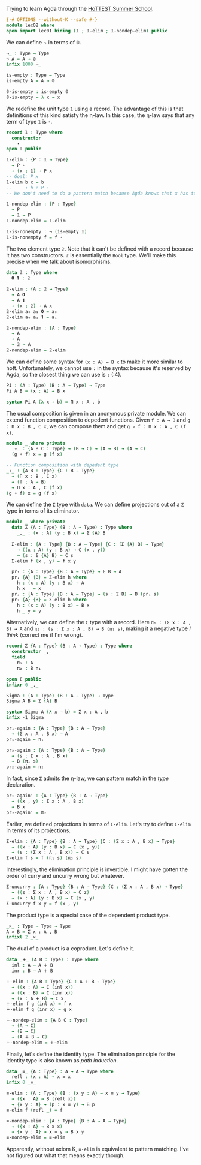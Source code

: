Trying to learn Agda through the [HoTTEST Summer School](https://github.com/martinescardo/HoTTEST-Summer-School).

```agda
{-# OPTIONS --without-K --safe #-}
module lec02 where
open import lec01 hiding (𝟙 ; 𝟙-elim ; 𝟙-nondep-elim) public
```

We can define ¬ in terms of 𝟘.
```agda
¬_ : Type → Type
¬ A = A → 𝟘
infix 1000 ¬_

is-empty : Type → Type
is-empty A = A → 𝟘

𝟘-is-empty : is-empty 𝟘
𝟘-is-empty = λ x → x
```

We redefine the unit type `𝟙` using a record. The advantage of this is that definitions of this kind satisfy the η-law. In this case, the η-law says that any term of type `𝟙` is `⋆`.
```agda
record 𝟙 : Type where
  constructor
    ⋆
open 𝟙 public

𝟙-elim : {P : 𝟙 → Type}
  → P ⋆
  → (x : 𝟙) → P x
-- Goal: P x
𝟙-elim b x = b
--     ↑ b : P ⋆
-- We don't need to do a pattern match because Agda knows that x has to be ⋆.

𝟙-nondep-elim : {P : Type}
  → P
  → 𝟙 → P
𝟙-nondep-elim = 𝟙-elim

𝟙-is-nonempty : ¬ (is-empty 𝟙)
𝟙-is-nonempty f = f ⋆
```

The two element type `𝟚`. Note that it can't be defined with a record because it has two constructors.
`𝟚` is essentially the `Bool` type. We'll make this precise when we talk about isomorphisms.
```agda
data 𝟚 : Type where
  𝟎 𝟏 : 𝟚
  
𝟚-elim : {A : 𝟚 → Type}
  → A 𝟎
  → A 𝟏
  → (x : 𝟚) → A x
𝟚-elim a₀ a₁ 𝟎 = a₀
𝟚-elim a₀ a₁ 𝟏 = a₁

𝟚-nondep-elim : {A : Type}
  → A
  → A
  → 𝟚 → A
𝟚-nondep-elim = 𝟚-elim
```

We can define some syntax for `(x : A) → B x` to make it more similar to hott. Unfortunately, we cannot use `:` in the syntax because it's reserved by Agda, so the closest thing we can use is `꞉` (\:4).
```agda
Pi : (A : Type) (B : A → Type) → Type
Pi A B = (x : A) → B x

syntax Pi A (λ x → b) = Π x ꞉ A , b
```

The usual composition is given in an anonymous private module. We can extend function composition to depedent functions. Given `f : A → B` and `g : Π x : B , C x`, we can compose them and get `g ∘ f : Π x : A , C (f x)`.
```agda
module _ where private
  _∘_ : {A B C : Type} → (B → C) → (A → B) → (A → C)
  (g ∘ f) x = g (f x)

-- Function composition with depedent type
_∘_ : {A B : Type} {C : B → Type}
  → (Π x ꞉ B , C x)
  → (f : A → B)
  → Π x ꞉ A , C (f x)
(g ∘ f) x = g (f x)
```

We can define the `Σ` type with `data`. We can define projections out of a `Σ` type in terms of its eliminator.
```agda
module _ where private
  data Σ {A : Type} (B : A → Type) : Type where
    _,_ : (x : A) (y : B x) → Σ {A} B
    
  Σ-elim : {A : Type} {B : A → Type} {C : (Σ {A} B) → Type}
    → ((x : A) (y : B x) → C (x , y))
    → (s : Σ {A} B) → C s
  Σ-elim f (x , y) = f x y

  pr₁ : {A : Type} {B : A → Type} → Σ B → A
  pr₁ {A} {B} = Σ-elim h where
    h : (x : A) (y : B x) → A
    h x _ = x
  pr₂ : {A : Type} {B : A → Type} → (s : Σ B) → B (pr₁ s)
  pr₂ {A} {B} = Σ-elim h where
    h : (x : A) (y : B x) → B x
    h _ y = y
```

Alternatively, we can define the `Σ` type with a record. Here `π₁ : (Σ x : A , B) → A` and `π₂ : (s : Σ x : A , B) → B (π₁ s)`, making it a negative type *I think* (correct me if I'm wrong).
```agda
record Σ {A : Type} (B : A → Type) : Type where
  constructor _,_
  field
    π₁ : A
    π₂ : B π₁

open Σ public
infixr 0 _,_

Sigma : (A : Type) (B : A → Type) → Type
Sigma A B = Σ {A} B

syntax Sigma A (λ x → b) = Σ x ꞉ A , b
infix -1 Sigma

pr₁-again : {A : Type} {B : A → Type}
  → (Σ x ꞉ A , B x) → A
pr₁-again = π₁

pr₂-again : {A : Type} {B : A → Type}
  → (s : Σ x ꞉ A , B x)
  → B (π₁ s)
pr₂-again = π₂
```

In fact, since `Σ` admits the η-law, we can pattern match in the *type* declaration.
```agda
pr₂-again' : {A : Type} {B : A → Type}
  → ((x , y) : Σ x ꞉ A , B x)
  → B x
pr₂-again' = π₂
```

Eariler, we defined projections in terms of `Σ-elim`. Let's try to define `Σ-elim` in terms of its projections.
```agda
Σ-elim : {A : Type} {B : A → Type} {C : (Σ x ꞉ A , B x) → Type}
  → ((x : A) (y : B x) → C (x , y))
  → (s : (Σ x ꞉ A , B x)) → C s
Σ-elim f s = f (π₁ s) (π₂ s)
```

Interestingly, the elimination principle is invertible. I might have gotten the order of curry and uncurry wrong but whatever.
```agda
Σ-uncurry : {A : Type} {B : A → Type} {C : (Σ x ꞉ A , B x) → Type}
  → ((z : Σ x ꞉ A , B x) → C z)
  → (x : A) (y : B x) → C (x , y)
Σ-uncurry f x y = f (x , y)
```

The product type is a special case of the dependent product type.
```agda
_×_ : Type → Type → Type
A × B = Σ x ꞉ A , B
infixl 2 _×_
```

The dual of a product is a coproduct. Let's define it.
```agda
data _∔_ (A B : Type) : Type where
  inl : A → A ∔ B
  inr : B → A ∔ B

∔-elim : {A B : Type} {C : A ∔ B → Type}
  → ((x : A) → C (inl x))
  → ((x : B) → C (inr x))
  → (x : A ∔ B) → C x
∔-elim f g (inl x) = f x
∔-elim f g (inr x) = g x

∔-nondep-elim : {A B C : Type}
  → (A → C)
  → (B → C)
  → (A ∔ B → C)
∔-nondep-elim = ∔-elim
```

Finally, let's define the identity type. The elimination principle for the identity type is also known as *path induction*.
```agda
data _≡_ {A : Type} : A → A → Type where
  refl : (x : A) → x ≡ x
infix 0 _≡_

≡-elim : {A : Type} {B : {x y : A} → x ≡ y → Type}
  → ({x : A} → B (refl x))
  → {x y : A} → (p : x ≡ y) → B p
≡-elim f (refl _) = f

≡-nondep-elim : {A : Type} {B : A → A → Type}
  → ({x : A} → B x x)
  → {x y : A} → x ≡ y → B x y
≡-nondep-elim = ≡-elim
```
Apparently, without axiom K, `≡-elim` is equivalent to pattern matching. I've not figured out what that means exactly though.
